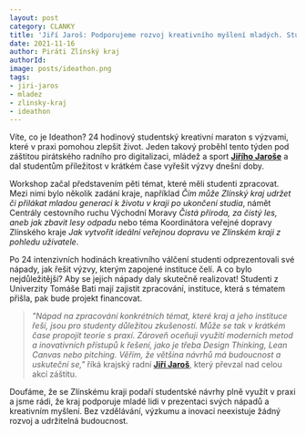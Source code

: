 ```yaml
---
layout: post
category: CLANKY
title: 'Jiří Jaroš: Podporujeme rozvoj kreativního myšlení mladých. Studentský Ideathon může přinést řadu inovativních řešení'
date: 2021-11-16
author: Piráti Zlínský kraj
authorId: 
image: posts/ideathon.png
tags: 
- jiri-jaros
- mladez
- zlinsky-kraj
- ideathon
---
```


Víte, co je Ideathon? 24 hodinový studentský kreativní maraton s výzvami, které v praxi pomohou zlepšit život. Jeden takový proběhl tento týden pod záštitou pirátského radního pro digitalizaci, mládež a sport **[Jiřího Jaroše](https://zlinsky.pirati.cz/lide/jiri-jaros/)** a dal studentům příležitost v krátkém čase vyřešit výzvy dnešní doby.

Workshop začal představením pěti témat, které měli studenti zpracovat. Mezi nimi bylo několik zadání kraje, například *Čím může Zlínský kraj udržet či přilákat mladou generaci k životu v kraji po ukončení studia*, námět Centrály cestovního ruchu Východní Moravy *Čistá příroda, za čistý les, aneb jak zbavit lesy odpadu* nebo téma Koordinátora veřejné dopravy Zlínského kraje *Jak vytvořit ideální veřejnou dopravu ve Zlínském kraji z pohledu uživatele*.

Po 24 intenzivních hodinách kreativního válčení studenti odprezentovali své nápady, jak řešit výzvy, kterým zapojené instituce čelí. A co bylo nejdůležitější? Aby se jejich nápady daly skutečně realizovat! Studenti z Univerzity Tomáše Bati mají zajistit zpracování, instituce, která s tématem přišla, pak bude projekt financovat.

> *"Nápad na zpracování konkrétních témat, které kraj a jeho instituce řeší, jsou pro studenty důležitou zkušeností. Může se tak v krátkém čase propojit teorie s praxí. Zároveň oceňuji využití moderních metod a inovativních přístupů k řešení, jako je třeba Design Thinking, Lean Canvas nebo pitching. Věřím, že většina návrhů má budoucnost a uskuteční se,"* říká krajský radní **[Jiří Jaroš](https://zlinsky.pirati.cz/lide/jiri-jaros/)**, který převzal nad celou akcí záštitu.
> 

Doufáme, že se Zlínskému kraji podaří studentské návrhy plně využít v praxi a jsme rádi, že kraj podporuje mladé lidi v prezentaci svých nápadů a kreativním myšlení. Bez vzdělávání, výzkumu a inovací neexistuje žádný rozvoj a udržitelná budoucnost.


